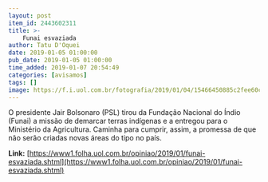 ```yaml
---
layout: post
item_id: 2443602311
title: >-
    Funai esvaziada
author: Tatu D'Oquei
date: 2019-01-05 01:00:00
pub_date: 2019-01-05 01:00:00
time_added: 2019-01-07 20:54:49
categories: [avisamos]
tags: []
image: https://f.i.uol.com.br/fotografia/2019/01/04/15466450885c2fee60c6b44_1546645088_3x2_rt.jpg
---
```


O presidente Jair Bolsonaro (PSL) tirou da Fundação Nacional do Índio (Funai) a missão de demarcar terras indígenas e a entregou para o Ministério da Agricultura. Caminha para cumprir, assim, a promessa de que não serão criadas novas áreas do tipo no país.

**Link:** [https://www1.folha.uol.com.br/opiniao/2019/01/funai-esvaziada.shtml](https://www1.folha.uol.com.br/opiniao/2019/01/funai-esvaziada.shtml)

